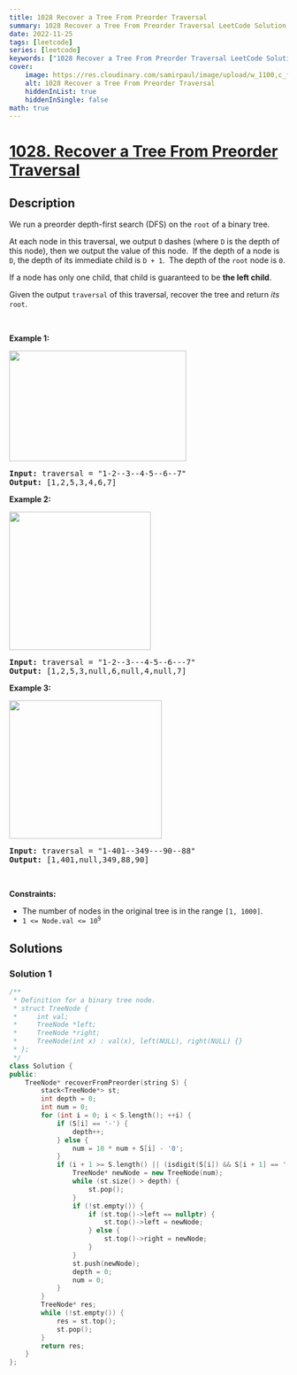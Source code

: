 ```yaml
---
title: 1028 Recover a Tree From Preorder Traversal
summary: 1028 Recover a Tree From Preorder Traversal LeetCode Solution Explained
date: 2022-11-25
tags: [leetcode]
series: [leetcode]
keywords: ["1028 Recover a Tree From Preorder Traversal LeetCode Solution Explained in all languages", "1028 Recover a Tree From Preorder Traversal", "LeetCode", "leetcode solution in Python3 C++ Java Go PHP Ruby Swift TypeScript Rust C# JavaScript C", "GeeksforGeeks", "InterviewBit", "Coding Ninjas", "HackerRank", "HackerEarth", "CodeChef", "TopCoder", "AlgoExpert", "freeCodeCamp", "Codeforces", "GitHub", "AtCoder", "Samir Paul"]
cover:
    image: https://res.cloudinary.com/samirpaul/image/upload/w_1100,c_fit,co_rgb:FFFFFF,l_text:Arial_75_bold:1028 Recover a Tree From Preorder Traversal - Solution Explained/problem-solving.webp
    alt: 1028 Recover a Tree From Preorder Traversal
    hiddenInList: true
    hiddenInSingle: false
math: true
---
```



# [1028. Recover a Tree From Preorder Traversal](https://leetcode.com/problems/recover-a-tree-from-preorder-traversal)


## Description

<p>We run a&nbsp;preorder&nbsp;depth-first search (DFS) on the <code>root</code> of a binary tree.</p>

<p>At each node in this traversal, we output <code>D</code> dashes (where <code>D</code> is the depth of this node), then we output the value of this node.&nbsp; If the depth of a node is <code>D</code>, the depth of its immediate child is <code>D + 1</code>.&nbsp; The depth of the <code>root</code> node is <code>0</code>.</p>

<p>If a node has only one child, that child is guaranteed to be <strong>the left child</strong>.</p>

<p>Given the output <code>traversal</code> of this traversal, recover the tree and return <em>its</em> <code>root</code>.</p>

<p>&nbsp;</p>
<p><strong class="example">Example 1:</strong></p>
<img alt="" src="https://spcdn.pages.dev/leetcode/problems/1028.Recover%20a%20Tree%20From%20Preorder%20Traversal/images/recover-a-tree-from-preorder-traversal.png" style="width: 320px; height: 200px;" />
<pre>
<strong>Input:</strong> traversal = &quot;1-2--3--4-5--6--7&quot;
<strong>Output:</strong> [1,2,5,3,4,6,7]
</pre>

<p><strong class="example">Example 2:</strong></p>
<img alt="" src="https://spcdn.pages.dev/leetcode/problems/1028.Recover%20a%20Tree%20From%20Preorder%20Traversal/images/screen-shot-2019-04-10-at-114101-pm.png" style="width: 256px; height: 250px;" />
<pre>
<strong>Input:</strong> traversal = &quot;1-2--3---4-5--6---7&quot;
<strong>Output:</strong> [1,2,5,3,null,6,null,4,null,7]
</pre>

<p><strong class="example">Example 3:</strong></p>
<img alt="" src="https://spcdn.pages.dev/leetcode/problems/1028.Recover%20a%20Tree%20From%20Preorder%20Traversal/images/screen-shot-2019-04-10-at-114955-pm.png" style="width: 276px; height: 250px;" />
<pre>
<strong>Input:</strong> traversal = &quot;1-401--349---90--88&quot;
<strong>Output:</strong> [1,401,null,349,88,90]
</pre>

<p>&nbsp;</p>
<p><strong>Constraints:</strong></p>

<ul>
	<li>The number of nodes in the original tree is in the range <code>[1, 1000]</code>.</li>
	<li><code>1 &lt;= Node.val &lt;= 10<sup>9</sup></code></li>
</ul>

## Solutions

### Solution 1

<!-- tabs:start -->

```cpp
/**
 * Definition for a binary tree node.
 * struct TreeNode {
 *     int val;
 *     TreeNode *left;
 *     TreeNode *right;
 *     TreeNode(int x) : val(x), left(NULL), right(NULL) {}
 * };
 */
class Solution {
public:
    TreeNode* recoverFromPreorder(string S) {
        stack<TreeNode*> st;
        int depth = 0;
        int num = 0;
        for (int i = 0; i < S.length(); ++i) {
            if (S[i] == '-') {
                depth++;
            } else {
                num = 10 * num + S[i] - '0';
            }
            if (i + 1 >= S.length() || (isdigit(S[i]) && S[i + 1] == '-')) {
                TreeNode* newNode = new TreeNode(num);
                while (st.size() > depth) {
                    st.pop();
                }
                if (!st.empty()) {
                    if (st.top()->left == nullptr) {
                        st.top()->left = newNode;
                    } else {
                        st.top()->right = newNode;
                    }
                }
                st.push(newNode);
                depth = 0;
                num = 0;
            }
        }
        TreeNode* res;
        while (!st.empty()) {
            res = st.top();
            st.pop();
        }
        return res;
    }
};
```

<!-- tabs:end -->

<!-- end -->
